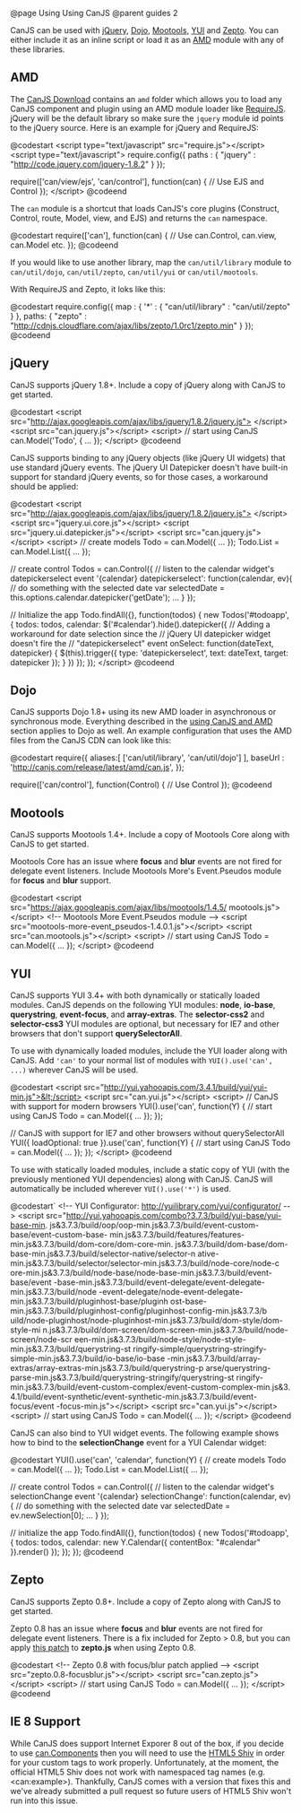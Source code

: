 @page Using Using CanJS
@parent guides 2

CanJS can be used with [jQuery](#section_jQuery), [Dojo](#section_Dojo), [Mootools](#section_Mootools), [YUI](#section_YUI) and [Zepto](#section_Zepto). You can either include it as an inline script or load it as an [AMD](#section_AMD) module with any of these libraries.

<h2 id="AMD">AMD</h2>

The [CanJS Download](../download.html) contains an `amd` folder which allows
you to load any CanJS component and plugin using an AMD module loader like [RequireJS](http://requirejs.org/).
jQuery will be the default library so make sure the `jquery` module id points to the jQuery source.
Here is an example for jQuery and RequireJS:

@codestart
&lt;script type="text/javascript" src="require.js">&lt;/script>
&lt;script type="text/javascript">
  require.config({
    paths : {
      "jquery" : "http://code.jquery.com/jquery-1.8.2"
    }
  });

  require(['can/view/ejs', 'can/control'], function(can) {
    // Use EJS and Control
  });
&lt;/script>
@codeend

The `can` module is a shortcut that loads CanJS's core plugins (Construct, Control, route, Model, view, and EJS)
and returns the `can` namespace.

@codestart
require(['can'], function(can) {
  // Use can.Control, can.view, can.Model etc.
});
@codeend

If you would like to use another library, map the `can/util/library` module to `can/util/dojo`, `can/util/zepto`,
`can/util/yui` or `can/util/mootools`.

With RequireJS and Zepto, it loks like this:

@codestart
require.config({
  map : {
    '*' : {
      "can/util/library" : "can/util/zepto"
    }
  },
  paths: {
    "zepto" : "http://cdnjs.cloudflare.com/ajax/libs/zepto/1.0rc1/zepto.min"
  }
});
@codeend

<h2 id="jQuery">jQuery</h2>

CanJS supports jQuery 1.8+. Include a copy of jQuery along with CanJS to get started.

@codestart
&lt;script src="http://ajax.googleapis.com/ajax/libs/jquery/1.8.2/jquery.js">
&lt;/script>
&lt;script src="can.jquery.js">&lt;/script>
&lt;script>
  // start using CanJS
  can.Model('Todo', {
    ...
  });
&lt;/script>
@codeend

CanJS supports binding to any jQuery objects (like jQuery UI widgets) that use standard
jQuery events. The jQuery UI Datepicker doesn't have built-in support for standard
jQuery events, so for those cases, a workaround should be applied:

@codestart
&lt;script src="http://ajax.googleapis.com/ajax/libs/jquery/1.8.2/jquery.js">
&lt;/script>
&lt;script src="jquery.ui.core.js">&lt;/script>
&lt;script src="jquery.ui.datepicker.js">&lt;/script>
&lt;script src="can.jquery.js">&lt;/script>
&lt;script>
  // create models
  Todo = can.Model({ ... });
  Todo.List = can.Model.List({ ... });

  // create control
  Todos = can.Control({
    // listen to the calendar widget's datepickerselect event
    '{calendar} datepickerselect': function(calendar, ev){
      // do something with the selected date
      var selectedDate = this.options.calendar.datepicker('getDate');
      ...
    }
  });

  // Initialize the app
  Todo.findAll({}, function(todos) {
    new Todos('#todoapp', {
      todos: todos,
      calendar: $('#calendar').hide().datepicker({
        // Adding a workaround for date selection since the
        // jQuery UI datepicker widget doesn't fire the
        // "datepickerselect" event
        onSelect: function(dateText, datepicker) {
          $(this).trigger({
            type: 'datepickerselect',
            text: dateText,
            target: datepicker
          });
        }
      })
    });
  });
&lt;/script>
@codeend

<h2 id="Dojo">Dojo</h2>

CanJS supports Dojo 1.8+ using its new AMD loader in asynchronous or synchronous mode. Everything described in the [using CanJS and AMD](#section_AMD) section applies to Dojo as well. An example configuration that uses the AMD files from the CanJS CDN can look like this:

@codestart
require({
    aliases:[
        ['can/util/library', 'can/util/dojo']
    ],
    baseUrl : 'http://canjs.com/release/latest/amd/can.js',
});

require(['can/control'], function(Control) {
  // Use Control
});
@codeend

<h2 id="Mootools">Mootools</h2>

CanJS supports Mootools 1.4+. Include a copy of Mootools Core along with CanJS to get started.

Mootools Core has an issue where __focus__ and __blur__ events are not fired for delegate event listeners.
Include Mootools More's Event.Pseudos module for __focus__ and __blur__ support.

@codestart
&lt;script src="https://ajax.googleapis.com/ajax/libs/mootools/1.4.5/
mootools.js">&lt;/script>
&lt;!-- Mootools More Event.Pseudos module -->
&lt;script src="mootools-more-event_pseudos-1.4.0.1.js">&lt;/script>
&lt;script src="can.mootools.js">&lt;/script>
&lt;script>
  // start using CanJS
  Todo = can.Model({
    ...
  });
&lt;/script>
@codeend

<h2 id="YUI">YUI</h2>

CanJS supports YUI 3.4+ with both dynamically or statically loaded modules.
CanJS depends on the following YUI modules: __node__, __io-base__, __querystring__, __event-focus__, and __array-extras__. The __selector-css2__ and __selector-css3__ YUI modules are optional, but necessary for IE7 and other browsers that don't support __querySelectorAll__.

To use with dynamically loaded modules, include the YUI loader along with CanJS.
Add `'can'` to your normal list of modules with `YUI().use('can', ...)` wherever CanJS will be used.

@codestart
&lt;script src="http://yui.yahooapis.com/3.4.1/build/yui/yui-min.js">&lt;/script>
&lt;script src="can.yui.js">&lt;/script>
&lt;script>
  // CanJS with support for modern browsers
  YUI().use('can', function(Y) {
    // start using CanJS
    Todo = can.Model({
      ...
    });
  });

  // CanJS with support for IE7 and other browsers without querySelectorAll
  YUI({ loadOptional: true }).use('can', function(Y) {
    // start using CanJS
    Todo = can.Model({
      ...
    });
  });
&lt;/script>
@codeend

To use with statically loaded modules, include a static copy of YUI (with the
previously mentioned YUI dependencies) along with CanJS. CanJS will automatically
be included wherever `YUI().use('*')` is used.

@codestart`
&lt;!-- YUI Configurator: http://yuilibrary.com/yui/configurator/ -->
&lt;script src="http://yui.yahooapis.com/combo?3.7.3/build/yui-base/yui-base-min.
js&3.7.3/build/oop/oop-min.js&3.7.3/build/event-custom-base/event-custom-base-
min.js&3.7.3/build/features/features-min.js&3.7.3/build/dom-core/dom-core-min.
js&3.7.3/build/dom-base/dom-base-min.js&3.7.3/build/selector-native/selector-n
ative-min.js&3.7.3/build/selector/selector-min.js&3.7.3/build/node-core/node-c
ore-min.js&3.7.3/build/node-base/node-base-min.js&3.7.3/build/event-base/event
-base-min.js&3.7.3/build/event-delegate/event-delegate-min.js&3.7.3/build/node
-event-delegate/node-event-delegate-min.js&3.7.3/build/pluginhost-base/pluginh
ost-base-min.js&3.7.3/build/pluginhost-config/pluginhost-config-min.js&3.7.3/b
uild/node-pluginhost/node-pluginhost-min.js&3.7.3/build/dom-style/dom-style-mi
n.js&3.7.3/build/dom-screen/dom-screen-min.js&3.7.3/build/node-screen/node-scr
een-min.js&3.7.3/build/node-style/node-style-min.js&3.7.3/build/querystring-st
ringify-simple/querystring-stringify-simple-min.js&3.7.3/build/io-base/io-base
-min.js&3.7.3/build/array-extras/array-extras-min.js&3.7.3/build/querystring-p
arse/querystring-parse-min.js&3.7.3/build/querystring-stringify/querystring-st
ringify-min.js&3.7.3/build/event-custom-complex/event-custom-complex-min.js&3.
4.1/build/event-synthetic/event-synthetic-min.js&3.7.3/build/event-focus/event
-focus-min.js">&lt;/script>
&lt;script src="can.yui.js">&lt;/script>
&lt;script>
    // start using CanJS
    Todo = can.Model({
      ...
    });
&lt;/script>
@codeend

CanJS can also bind to YUI widget events. The following example shows how to
bind to the __selectionChange__ event for a YUI Calendar widget:

@codestart
YUI().use('can', 'calendar', function(Y) {
  // create models
  Todo = can.Model({ ... });
  Todo.List = can.Model.List({ ... });

  // create control
  Todos = can.Control({
    // listen to the calendar widget's selectionChange event
    '{calendar} selectionChange': function(calendar, ev){
      // do something with the selected date
      var selectedDate = ev.newSelection[0];
      ...
    }
  });

  // initialize the app
  Todo.findAll({}, function(todos) {
    new Todos('#todoapp', {
      todos: todos,
      calendar: new Y.Calendar({
        contentBox: "#calendar"
      }).render()
    });
  });
});
@codeend

<h2 id="Zepto">Zepto</h2>

CanJS supports Zepto 0.8+. Include a copy of Zepto along with CanJS to get started.

Zepto 0.8 has an issue where __focus__ and __blur__ events are not fired for delegate event listeners.
There is a fix included for Zepto > 0.8, but you can apply
[this patch](https://github.com/madrobby/zepto/commit/ab2a3ef0d18beaf768903f0943efd019a29803f0)
to __zepto.js__ when using Zepto 0.8.

@codestart
&lt;!-- Zepto 0.8 with focus/blur patch applied -->
&lt;script src="zepto.0.8-focusblur.js">&lt;/script>
&lt;script src="can.zepto.js">&lt;/script>
&lt;script>
  // start using CanJS
  Todo = can.Model({
    ...
  });
&lt;/script>
@codeend

<h2 id="IE">IE 8 Support</h2>

While CanJS does support Internet Exporer 8 out of the box, if you decide 
to use [can.Components](/docs/can.Component.html) then you will need to use the [HTML5 Shiv](https://github.com/aFarkas/html5shiv)
in order for your custom tags to work properly. Unfortunately, at the moment, the official HTML5 Shiv
does not work with namespaced tag names (e.g. &lt;can:example&gt;). Thankfully, CanJS comes with a version that
fixes this and we've already submitted a pull request so future users of HTML5 Shiv won't run into this issue.
